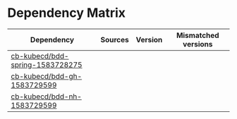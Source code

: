# Dependency Matrix

Dependency | Sources | Version | Mismatched versions
---------- | ------- | ------- | -------------------
[cb-kubecd/bdd-spring-1583728275](https://github.com/cb-kubecd/bdd-spring-1583728275.git) |  | []() | 
[cb-kubecd/bdd-gh-1583729599](https://github.com/cb-kubecd/bdd-gh-1583729599.git) |  | []() | 
[cb-kubecd/bdd-nh-1583729599](https://github.com/cb-kubecd/bdd-nh-1583729599.git) |  | []() | 
